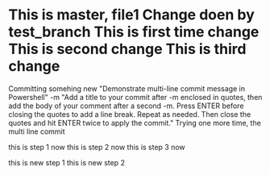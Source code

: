 This is master, file1
Change doen by test_branch
This is first time change
This is second change
This is third change
=======
Committing somehing new
"Demonstrate multi-line commit message in Powershell" -m "Add a title to your commit after -m enclosed in quotes,
then add the body of your comment after a second -m.
Press ENTER before closing the quotes to add a line break.
Repeat as needed.
Then close the quotes and hit ENTER twice to apply the commit."
Trying one more time, the multi line commit

this is step 1 now
this is step 2 now
this is step 3 now

this is new step 1
this is new step 2